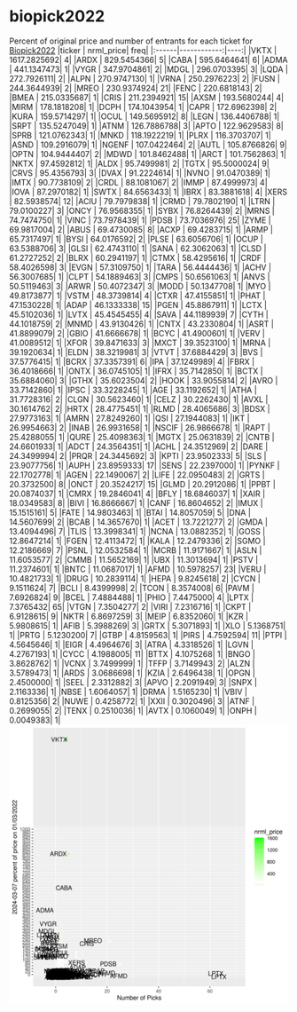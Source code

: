 # biopick2022
Percent of original price and number of entrants for each ticket for [Biopick2022](https://twitter.com/hashtag/Biopick2022)
|ticker |   nrml_price| freq|
|:------|------------:|----:|
|VKTX   | 1617.2825692|    4|
|ARDX   |  829.5454366|    5|
|CABA   |  595.6464641|    6|
|ADMA   |  441.1347473|    1|
|VYGR   |  347.9704861|    2|
|MDGL   |  296.0703395|    3|
|LQDA   |  272.7926111|    2|
|ALPN   |  270.9747130|    1|
|VRNA   |  250.2976223|    2|
|FUSN   |  244.3644939|    2|
|MREO   |  230.9374924|   21|
|FENC   |  220.6818143|    2|
|BMEA   |  215.0335687|    1|
|CRIS   |  211.2394921|   15|
|AXSM   |  193.5680244|    4|
|MIRM   |  178.1818208|    1|
|DCPH   |  174.1043954|    1|
|CAPR   |  172.6962398|    2|
|KURA   |  159.5714297|    1|
|OCUL   |  149.5695912|    8|
|LEGN   |  136.4406788|    1|
|SRPT   |  135.5247049|    1|
|ATNM   |  126.7886788|    3|
|APTO   |  122.9629583|    8|
|SPRB   |  121.0762343|    1|
|MNKD   |  118.1922219|    1|
|PLRX   |  116.3703707|    1|
|ASND   |  109.2916079|    1|
|NGENF  |  107.0422464|    2|
|AUTL   |  105.8766826|    9|
|OPTN   |  104.9444407|    2|
|MDWD   |  101.8462488|    1|
|ARCT   |  101.7562863|    1|
|NKTX   |   97.4592812|    1|
|ALDX   |   95.7499981|    2|
|TGTX   |   95.5000024|    9|
|CRVS   |   95.4356793|    3|
|DVAX   |   91.2224614|    1|
|NVNO   |   91.0470389|    1|
|IMTX   |   90.7738109|    2|
|CRDL   |   88.1081067|    2|
|IMMP   |   87.4999973|    4|
|IOVA   |   87.2970182|    1|
|SWTX   |   84.6563433|    1|
|IBRX   |   83.3881618|    4|
|XERS   |   82.5938574|   12|
|ACIU   |   79.7979838|    1|
|CRMD   |   79.7802190|    1|
|LTRN   |   79.0100227|    3|
|ONCY   |   76.9568355|    1|
|SYBX   |   76.8264439|    2|
|MRNS   |   74.7474750|    1|
|VINC   |   73.7978439|    1|
|PDSB   |   73.7036976|   25|
|ZYME   |   69.9817004|    2|
|ABUS   |   69.4730085|    8|
|ACXP   |   69.4283715|    1|
|ARMP   |   65.7317497|    1|
|BYSI   |   64.0176592|    2|
|PLSE   |   63.6056706|    1|
|OCUP   |   63.5388706|    3|
|GLSI   |   62.4743110|    1|
|SANA   |   62.3062063|    1|
|CLSD   |   61.2727252|    2|
|BLRX   |   60.2941197|    1|
|CTMX   |   58.4295616|    1|
|CRDF   |   58.4026598|    3|
|EVGN   |   57.3109750|    1|
|TARA   |   56.4444436|    1|
|ACHV   |   56.3007685|    1|
|CLPT   |   54.1889463|    3|
|CMPS   |   50.6561063|    1|
|ANVS   |   50.5119463|    3|
|ARWR   |   50.4072347|    3|
|MODD   |   50.1347708|    1|
|MYO    |   49.8173877|    1|
|VSTM   |   48.3739814|    4|
|CTXR   |   47.4155851|    1|
|PHAT   |   47.1530228|    1|
|ADAP   |   46.1333338|   15|
|PGEN   |   45.8867911|    1|
|LCTX   |   45.5102036|    1|
|LVTX   |   45.4545455|    4|
|SAVA   |   44.1189939|    7|
|CYTH   |   44.1018759|    2|
|MNMD   |   43.9130426|    1|
|CNTX   |   43.2330804|    1|
|ASRT   |   41.8899079|    2|
|GBIO   |   41.6666678|    1|
|BCYC   |   41.4900601|    1|
|VERV   |   41.0089512|    1|
|XFOR   |   39.8471633|    3|
|MXCT   |   39.3523100|    1|
|MRNA   |   39.1920634|    1|
|ELDN   |   38.3219981|    3|
|VTVT   |   37.6884429|    3|
|BVS    |   37.5776415|    1|
|BCRX   |   37.3357391|    6|
|IPA    |   37.1249989|    4|
|FBRX   |   36.4018666|    1|
|ONTX   |   36.0745105|    1|
|IFRX   |   35.7142850|    1|
|BCTX   |   35.6884060|    3|
|GTHX   |   35.6023504|    2|
|HOOK   |   33.9055814|    2|
|AVRO   |   33.7142860|    1|
|IPSC   |   33.3228245|    1|
|AGE    |   33.1192652|    1|
|ATHA   |   31.7728316|    2|
|CLGN   |   30.5623460|    1|
|CELZ   |   30.2262430|    1|
|AVXL   |   30.1614762|    2|
|HRTX   |   28.4775451|    1|
|RLMD   |   28.4065686|    3|
|BDSX   |   27.9773163|    1|
|AMRN   |   27.8249260|    1|
|QSI    |   27.1944083|    1|
|IKT    |   26.9954663|    2|
|INAB   |   26.9931658|    1|
|NSCIF  |   26.9866678|    1|
|RAPT   |   25.4288055|    1|
|QURE   |   25.4098363|    1|
|MGTX   |   25.0631839|    2|
|CNTB   |   24.6601933|    1|
|ADCT   |   24.3564351|    1|
|ACHL   |   24.3512969|    2|
|DARE   |   24.3499994|    2|
|PRQR   |   24.3445692|    3|
|KPTI   |   23.9502333|    5|
|SLS    |   23.9077756|    1|
|AUPH   |   23.8959333|   17|
|SENS   |   22.2397000|    1|
|PYNKF  |   22.1702778|    1|
|AGEN   |   22.1490067|    2|
|LIFE   |   22.0950483|    2|
|GRTS   |   20.3732500|    8|
|ONCT   |   20.3524217|   15|
|GLMD   |   20.2912086|    1|
|PPBT   |   20.0874037|    1|
|CMRX   |   19.2846041|    4|
|BFLY   |   18.6846037|    1|
|XAIR   |   18.0349583|    8|
|BIVI   |   16.8666667|    1|
|CANF   |   16.8604652|    2|
|IMUX   |   15.1515161|    5|
|FATE   |   14.9803463|    1|
|BTAI   |   14.8057059|    5|
|DNA    |   14.5607699|    2|
|BCAB   |   14.3657670|    1|
|ACET   |   13.7221277|    2|
|GMDA   |   13.4094496|    7|
|TLIS   |   13.3998341|    1|
|NCNA   |   13.0882352|    1|
|GOSS   |   12.8647214|    1|
|FGEN   |   12.4113472|    1|
|KALA   |   12.2479336|    2|
|SGMO   |   12.2186669|    7|
|PSNL   |   12.0532584|    1|
|MCRB   |   11.9171667|    1|
|ASLN   |   11.6053577|    2|
|CMMB   |   11.5652169|    1|
|UBX    |   11.3013694|    1|
|PSTV   |   11.2374601|    1|
|BNTC   |   11.0687017|    1|
|AFMD   |   10.5978257|   23|
|VERU   |   10.4821733|    1|
|DRUG   |   10.2839114|    1|
|HEPA   |    9.8245618|    2|
|CYCN   |    9.1511624|    7|
|BCLI   |    8.4399998|    2|
|TCON   |    8.3574008|    6|
|PAVM   |    7.6926824|    9|
|BCEL   |    7.4884488|    1|
|PHIO   |    7.4475000|    4|
|LPTX   |    7.3765432|   65|
|VTGN   |    7.3504277|    2|
|VIRI   |    7.2316716|    1|
|CKPT   |    6.9128615|    9|
|NKTR   |    6.8697259|    3|
|MEIP   |    6.8352060|    1|
|KZR    |    5.9808615|    1|
|AFIB   |    5.3988269|    3|
|GRTX   |    5.3071893|    1|
|XLO    |    5.1368751|    1|
|PRTG   |    5.1230200|    7|
|GTBP   |    4.8159563|    1|
|PIRS   |    4.7592594|   11|
|PTPI   |    4.5645646|    1|
|EIGR   |    4.4964676|    3|
|ATRA   |    4.3318526|    1|
|LGVN   |    4.2767193|    1|
|CYCC   |    4.1988005|   11|
|BTTX   |    4.1075268|    1|
|BNGO   |    3.8628762|    1|
|VCNX   |    3.7499999|    1|
|TFFP   |    3.7149943|    2|
|ALZN   |    3.5789473|    1|
|ARDS   |    3.0686698|    1|
|KZIA   |    2.6496438|    1|
|OPGN   |    2.4500000|    1|
|SEEL   |    2.3312882|    3|
|APVO   |    2.2091949|    3|
|SNPX   |    2.1163336|    1|
|NBSE   |    1.6064057|    1|
|DRMA   |    1.5165230|    1|
|VBIV   |    0.8125356|    2|
|NUWE   |    0.4258772|    1|
|XXII   |    0.3020496|    3|
|ATNF   |    0.2699055|    2|
|TENX   |    0.2510036|    1|
|AVTX   |    0.1060049|    1|
|ONPH   |    0.0049383|    1|
![retvspicks](biopicks.png?raw=true)

